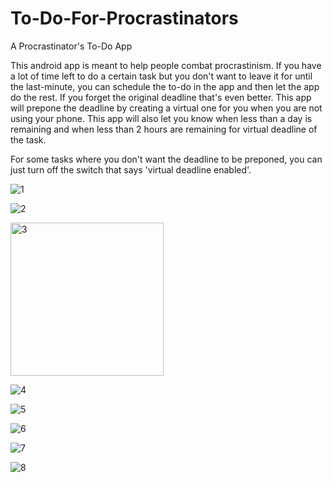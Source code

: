 # To-Do-For-Procrastinators
A Procrastinator's To-Do App

This android app is meant to help people combat procrastinism. If you have a lot of time left to do a certain task but you don't want to leave it for until the last-minute, 
you can schedule the to-do in the app and then let the app do the rest. If you forget the original deadline that's even better. This app will prepone the deadline 
by creating a virtual one for you when you are not using your phone. This app will also let you know when less than a day is remaining and when less than 2 hours are 
remaining for virtual deadline of the task. 

For some tasks where you don't want the deadline to be preponed, you can just turn off the switch that says 'virtual deadline enabled'.

![1](https://user-images.githubusercontent.com/59323913/97795884-bb59a680-1bd9-11eb-8e95-4e76c2e8e58f.png)

![2](https://user-images.githubusercontent.com/59323913/97795888-be549700-1bd9-11eb-81c5-57c13b24c481.png)

<img width="245" alt="3" src="https://user-images.githubusercontent.com/59323913/97795890-bf85c400-1bd9-11eb-848e-43a8ea84a72e.PNG">

![4](https://user-images.githubusercontent.com/59323913/97795891-c3194b00-1bd9-11eb-9cda-fae65b3c5d46.png)

![5](https://user-images.githubusercontent.com/59323913/97795893-c57ba500-1bd9-11eb-879e-ce7828ca4e6b.png)

![6](https://user-images.githubusercontent.com/59323913/97795894-c7456880-1bd9-11eb-899e-f7e36209d006.png)

![7](https://user-images.githubusercontent.com/59323913/97795897-c90f2c00-1bd9-11eb-98c1-e8078750821e.jpg)

![8](https://user-images.githubusercontent.com/59323913/97795898-cb718600-1bd9-11eb-9da0-aec3f9e61c8a.jpg)

